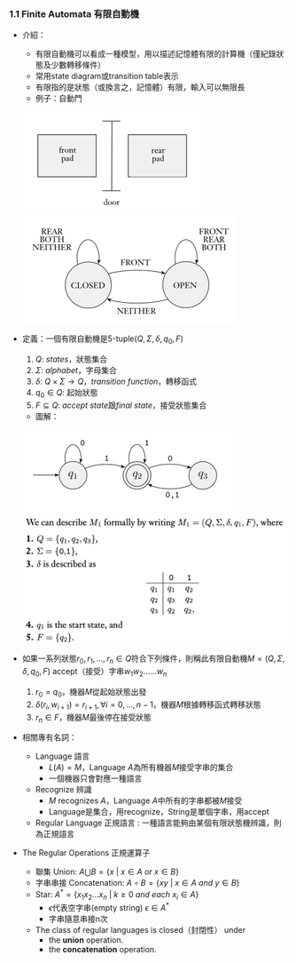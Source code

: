 ### 1.1 Finite Automata 有限自動機

- 介紹：
  - 有限自動機可以看成一種模型，用以描述記憶體有限的計算機（僅紀錄狀態及少數轉移條件）
  - 常用state diagram或transition table表示
  - 有限指的是狀態（或換言之，記憶體）有限，輸入可以無限長
  - 例子：自動門

  ![avatar](graph/1.1.1.png)
  ![avatar](graph/1.1.2.png)

- 定義：一個有限自動機是5-tuple($Q, \Sigma, \delta, q_0, F$)
  1. $Q$: $states$，狀態集合
  2. $\Sigma$: $alphabet$，字母集合
  3. $\delta$: $Q \times \Sigma \rightarrow Q$，$transition\ function$，轉移函式
  4. $q_0 \in Q$: 起始狀態
  5. $F ⊆ Q$: $accept\ state$跟$final\ state$，接受狀態集合
  - 圖解：

  ![avatar](graph/1.1.3.png)
  ![avatar](graph/1.1.4.png)

- 如果一系列狀態$r_0, r_1, ..., r_n \in Q$符合下列條件，則稱此有限自動機$M = (Q, \Sigma, \delta, q_0, F)$ accept（接受）字串$w_1w_2......w_n$
  1. $r_0 = q_0$，機器$M$從起始狀態出發
  2. $\delta(r_i, w_{i + 1}) = r_{i + 1}, \forall i = 0, . . . , n − 1$，機器$M$根據轉移函式轉移狀態
  3. $r_n \in F$，機器$M$最後停在接受狀態
 
 - 相關專有名詞：
   - Language 語言
     - $L(A) = M$，Language $A$為所有機器$M$接受字串的集合
     - 一個機器只會對應一種語言
   - Recognize 辨識
     - $M$ recognizes $A$，Language $A$中所有的字串都被$M$接受
     - Language是集合，用recognize，String是單個字串，用accept
   - Regular Language 正規語言 : 一種語言能夠由某個有限狀態機辨識，則為正規語言
 
- The Regular Operations 正規運算子
  - 聯集 Union: $A \bigcup B = \{x\ |\ x \in A\ or\ x \in B\}$
  - 字串串接 Concatenation: $A \circ B = \{xy\ |\ x \in A\ and\ y \in B\}$
  - Star: $A^* = \{x_1x_2...x_n\ |\ k \geq 0\ and\ each\ x_i \in A\}$
    - $\epsilon$代表空字串(empty string) $\epsilon \in A^*$
    - 字串隨意串接n次
  - The class of regular languages is closed（封閉性） under 
    - the **union** operation.
    - the **concatenation** operation.